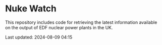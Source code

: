 # Nuke Watch

This repository includes code for retrieving the latest information available on the output of EDF nuclear power plants in the UK.

Last updated: 2024-08-09 04:15